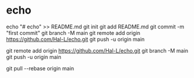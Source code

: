 # echo
echo "# echo" >> README.md
git init
git add README.md
git commit -m "first commit"
git branch -M main
git remote add origin https://github.com/Hal-L/echo.git
git push -u origin main
                

git remote add origin https://github.com/Hal-L/echo.git
git branch -M main
git push -u origin main

git pull --rebase origin main
